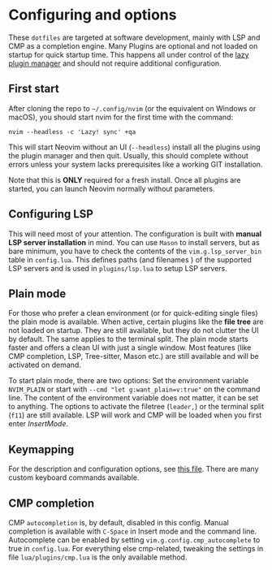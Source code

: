 
# Configuring and options

These `dotfiles` are targeted at software development, mainly with LSP and CMP as a completion engine. 
Many Plugins are optional and not loaded on startup for quick startup time. This happens all under 
control of the [lazy plugin manager](https://github.com/folke/lazy.nvim) and should not require additional configuration.

## First start

After cloning the repo to `~/.config/nvim` (or the equivalent on Windows or macOS), you should start nvim 
for the first time with the command:
```
nvim --headless -c 'Lazy! sync' +qa
```
This will start Neovim without an UI (`--headless`) install all the plugins using the plugin manager and 
then quit. Usually, this should complete without errors unless your system lacks prerequisites like a 
working GIT installation.

Note that this is **ONLY** required for a fresh install. Once all plugins are started, you can launch 
Neovim normally without parameters.

## Configuring LSP

This will need most of your attention. The configuration is built with **manual LSP server installation** in 
mind. You can use `Mason` to install servers, but as bare minimum, you have to check the contents of 
the `vim.g.lsp_server_bin` table in `config.lua`. This defines paths (and filenames ) of the supported LSP 
servers and is used in `plugins/lsp.lua` to setup LSP servers.

## Plain mode

For those who prefer a clean environment (or for quick-editing single files) the plain mode is available. 
When active, certain plugins like the **file tree** are not loaded on startup. They are still available, but 
they do not clutter the UI by default. The same applies to the terminal split. The plain mode starts 
faster and offers a clean UI with just a single window. Most features (like CMP completion, LSP, 
Tree-sitter, Mason etc.) are still available and will be activated on demand.

To start plain mode, there are two options: Set the environment variable `NVIM_PLAIN` or start with `--cmd "let g:want_plain=v:true"`
on the command line. The content of the environment variable does not matter, it can be set to anything. 
The options to activate the filetree (`leader,`) or the terminal split (`f11`) are still available. LSP 
will work and CMP will be loaded when you first enter *InsertMode*. 

## Keymapping

For the description and configuration options, see [this file](keymap.md). There are many custom keyboard 
commands available.

## CMP completion

CMP `autocompletion` is, by default, disabled in this config. Manual completion is available with `C-Space` 
in Insert mode and the command line. Autocomplete can be enabled by setting 
`vim.g.config.cmp_autocomplete` to true in `config.lua`. For everything else cmp-related, tweaking the 
settings in file `lua/plugins/cmp.lua` is the only available method.

